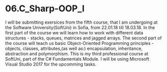 # 06.C_Sharp-OOP_I
I will be submitting exersices from the fifth course, that I am undergoing at the Software University(SoftUni) in Sofia, from 22.01.18 till 18.03.18. In the first part of the course we will learn how to work with different data structures - stacks, queues, matrices and jagged arrays. The second part of the course will teach us basic Object-Oriented Programming principles - objects, classes, attributes,(as well as:) encapsulation, inheritance, abstraction and polymorphism. This is my third professional course at SoftUni, part of the C# Fundamentals Module. I will be using Microsoft Visual Studio 2017 for the upcomming tasks.

